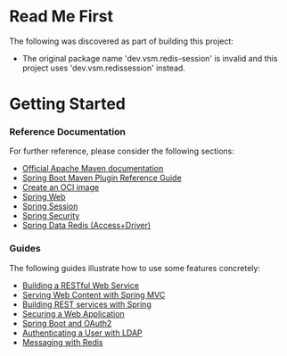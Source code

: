 # Read Me First
The following was discovered as part of building this project:

* The original package name 'dev.vsm.redis-session' is invalid and this project uses 'dev.vsm.redissession' instead.

# Getting Started

### Reference Documentation
For further reference, please consider the following sections:

* [Official Apache Maven documentation](https://maven.apache.org/guides/index.html)
* [Spring Boot Maven Plugin Reference Guide](https://docs.spring.io/spring-boot/docs/3.1.0-RC1/maven-plugin/reference/html/)
* [Create an OCI image](https://docs.spring.io/spring-boot/docs/3.1.0-RC1/maven-plugin/reference/html/#build-image)
* [Spring Web](https://docs.spring.io/spring-boot/docs/3.1.0-RC1/reference/htmlsingle/#web)
* [Spring Session](https://docs.spring.io/spring-session/reference/)
* [Spring Security](https://docs.spring.io/spring-boot/docs/3.1.0-RC1/reference/htmlsingle/#web.security)
* [Spring Data Redis (Access+Driver)](https://docs.spring.io/spring-boot/docs/3.1.0-RC1/reference/htmlsingle/#data.nosql.redis)

### Guides
The following guides illustrate how to use some features concretely:

* [Building a RESTful Web Service](https://spring.io/guides/gs/rest-service/)
* [Serving Web Content with Spring MVC](https://spring.io/guides/gs/serving-web-content/)
* [Building REST services with Spring](https://spring.io/guides/tutorials/rest/)
* [Securing a Web Application](https://spring.io/guides/gs/securing-web/)
* [Spring Boot and OAuth2](https://spring.io/guides/tutorials/spring-boot-oauth2/)
* [Authenticating a User with LDAP](https://spring.io/guides/gs/authenticating-ldap/)
* [Messaging with Redis](https://spring.io/guides/gs/messaging-redis/)

